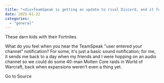 ```yaml
---
title: "<div>TeamSpeak is getting an update to rival Discord, and it feels like I'm raiding in vanilla WoW again</div>"
date: 2025-01-22
categories: 
  - "general"
---
```


These darn kids with their Fortnites.

What do you feel when you hear the TeamSpeak "user entered your channel" notification? For some, it's just a basic sound notification; for me, it sends me back to a day when my friends and I were hopping on an audio channel so we could do some 40-man Molten Core raids in World of Warcraft, back when expansions weren't even a thing yet.

Go to Source
